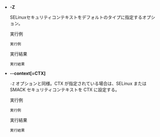 - **-Z**

  SELinuxセキュリティコンテキストをデフォルトのタイプに指定するオプション。

  実行例 []()
  ```
  実行例
  ```

  実行結果 []()
  ```
  実行結果
  ```

- **--context[=CTX]**

  `-Z` オプションと同様。CTX が指定されている場合は、SELinux または SMACK セキュリティコンテキストを CTX に設定する。

  実行例 []()
  ```
  実行例
  ```

  実行結果 []()
  ```
  実行結果
  ```
